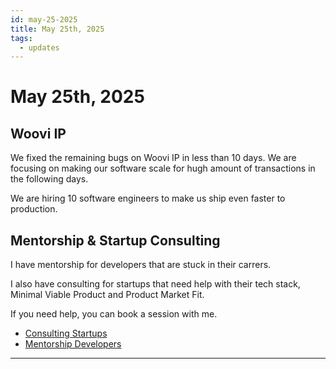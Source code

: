 ```yaml
---
id: may-25-2025
title: May 25th, 2025
tags:
  - updates
---
```


# May 25th, 2025

## Woovi IP

We fixed the remaining bugs on Woovi IP in less than 10 days.
We are focusing on making our software scale for hugh amount of transactions in the following days.

We are hiring 10 software engineers to make us ship even faster to production.

## Mentorship & Startup Consulting

I have mentorship for developers that are stuck in their carrers.

I also have consulting for startups that need help with their tech stack, Minimal Viable Product and Product Market Fit.

If you need help, you can book a session with me.

- [Consulting Startups](../../../paid-consulting-startups.mdx)
- [Mentorship Developers](../../../paid-mentorship-developers.mdx)

---
